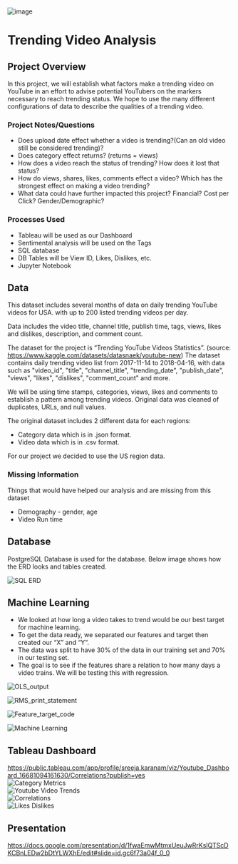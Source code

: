 <br/>![image](https://user-images.githubusercontent.com/105166481/198424022-199c03fb-bfb8-4d18-b173-70d5fd4b72af.png)
# Trending Video Analysis



 ## Project Overview
In this project, we will establish what factors make a trending video on YouTube in an effort to advise potential YouTubers on the markers necessary to reach trending status. We hope to use the many different configurations of data to describe the qualities of a trending video.
    
 ### Project Notes/Questions
 * Does upload date effect whether a video is trending?(Can an old video still be considered trending)?
 * Does category effect returns? (returns = views)
 * How does a video reach the status of trending? How does it lost that status?
 * How do views, shares, likes, comments effect a video? Which has the strongest effect on making a video trending?
 * What data could have further impacted this project? Financial? Cost per Click? Gender/Demographic?

### Processes Used
 * Tableau will be used as our Dashboard
 * Sentimental analysis will be used on the Tags
 * SQL database
 * DB Tables will be View ID, Likes, Dislikes, etc.
 * Jupyter Notebook

## Data
This dataset includes several months of data on daily trending YouTube videos for USA. with up to 200 listed trending videos per day.

Data includes the video title, channel title, publish time, tags, views, likes and dislikes, description, and comment count.


The dataset for the project is “Trending YouTube Videos Statistics”. (source: https://www.kaggle.com/datasets/datasnaek/youtube-new) 
The dataset contains daily trending video list from 2017-11-14 to 2018-04-16, with data such as "video_id", "title", "channel_title", "trending_date", "publish_date", "views", "likes", "dislikes", "comment_count" and more.

We will be using time stamps, categories, views, likes and comments to establish a pattern among trending videos. Original data was cleaned of duplicates, URLs, and null values. 

The original dataset includes 2 different data for each regions:
- Category data which is in .json format. 
- Video data which is in .csv format.

For our project we decided to use the US region data.

### Missing Information
Things that would have helped our analysis and are missing from this dataset
* Demography -  gender, age
* Video Run time


## Database

PostgreSQL Database is used for the database. Below image shows how the ERD looks and tables created.

![SQL ERD](https://user-images.githubusercontent.com/105166481/202933161-f047f5d9-4216-42d1-9a30-f1508c0c7f77.png)


## Machine Learning

* We looked at how long a video takes to trend would be our best target for machine learning. 
* To get the data ready, we separated our features and target then created our “X” and “Y”. 
* The data was split to have 30% of the data in our training set and 70% in our testing set. 
* The goal is to see if the features share a relation to how many days a video trains. We will be testing this with regression.

![OLS_output](https://user-images.githubusercontent.com/105166481/202933331-3e24fcf1-41b3-49ee-9b02-c66600cf09f6.png) <br/>

![RMS_print_statement](https://user-images.githubusercontent.com/105166481/202933339-f3635763-4ed9-4c70-82f6-d824d56fc174.png) <br/>

![Feature_target_code](https://user-images.githubusercontent.com/105166481/202933352-f5cf1d34-e9e7-4e96-a7a2-d6b5e577b613.png) <br/>

![Machine Learning](https://user-images.githubusercontent.com/105166481/202583583-f1ec491b-b662-4cab-a56c-a3d317dfd072.png)



## Tableau Dashboard
https://public.tableau.com/app/profile/sreeja.karanam/viz/Youtube_Dashboard_16681094161630/Correlations?publish=yes <br/>
![Category Metrics](https://user-images.githubusercontent.com/105166481/201225288-930cceed-feba-4592-9a7e-0c9fd3e696fb.png)
<br/>
![Youtube Video Trends](https://user-images.githubusercontent.com/105166481/201225305-21b8a933-2514-4463-8cf8-9fb11abd4cea.png)<br/>
![Correlations](https://user-images.githubusercontent.com/105166481/202583020-0c36a0ab-d494-40d2-bb3d-16354c71b5fd.png)<br/>
![Likes   Dislikes](https://user-images.githubusercontent.com/105166481/202583053-6fd49104-4057-41d9-b851-51bcf9dc9603.png)<br/>



## Presentation
https://docs.google.com/presentation/d/1fwaEmwMtmxUeuJwRrKsIQTScDKCBnLEDw2bDtYLWXhE/edit#slide=id.gc6f73a04f_0_0